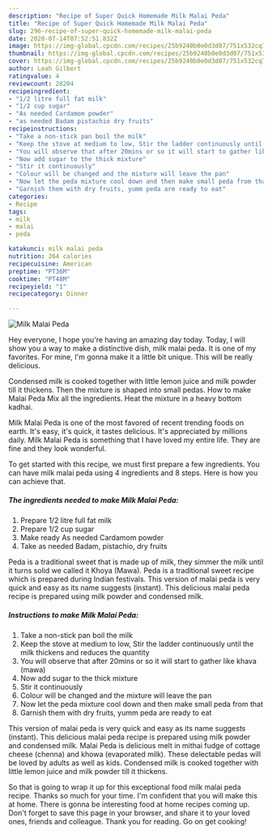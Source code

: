 ```yaml
---
description: "Recipe of Super Quick Homemade Milk Malai Peda"
title: "Recipe of Super Quick Homemade Milk Malai Peda"
slug: 296-recipe-of-super-quick-homemade-milk-malai-peda
date: 2020-07-14T07:52:51.832Z
image: https://img-global.cpcdn.com/recipes/25b9240b0e0d3d07/751x532cq70/milk-malai-peda-recipe-main-photo.jpg
thumbnail: https://img-global.cpcdn.com/recipes/25b9240b0e0d3d07/751x532cq70/milk-malai-peda-recipe-main-photo.jpg
cover: https://img-global.cpcdn.com/recipes/25b9240b0e0d3d07/751x532cq70/milk-malai-peda-recipe-main-photo.jpg
author: Leah Gilbert
ratingvalue: 4
reviewcount: 28204
recipeingredient:
- "1/2 litre full fat milk"
- "1/2 cup sugar"
- "As needed Cardamom powder"
- "as needed Badam pistachio dry fruits"
recipeinstructions:
- "Take a non-stick pan boil the milk"
- "Keep the stove at medium to low, Stir the ladder continuously until the milk thickens and reduces the quantity"
- "You will observe that after 20mins or so it will start to gather like khava (mawa)"
- "Now add sugar to the thick mixture"
- "Stir it continuously"
- "Colour will be changed and the mixture will leave the pan"
- "Now let the peda mixture cool down and then make small peda from that"
- "Garnish them with dry fruits, yumm peda are ready to eat"
categories:
- Recipe
tags:
- milk
- malai
- peda

katakunci: milk malai peda 
nutrition: 264 calories
recipecuisine: American
preptime: "PT36M"
cooktime: "PT48M"
recipeyield: "1"
recipecategory: Dinner

---
```



![Milk Malai Peda](https://img-global.cpcdn.com/recipes/25b9240b0e0d3d07/751x532cq70/milk-malai-peda-recipe-main-photo.jpg)

Hey everyone, I hope you're having an amazing day today. Today, I will show you a way to make a distinctive dish, milk malai peda. It is one of my favorites. For mine, I'm gonna make it a little bit unique. This will be really delicious.

Condensed milk is cooked together with little lemon juice and milk powder till it thickens. Then the mixture is shaped into small pedas. How to make Malai Peda Mix all the ingredients. Heat the mixture in a heavy bottom kadhai.

Milk Malai Peda is one of the most favored of recent trending foods on earth. It's easy, it's quick, it tastes delicious. It's appreciated by millions daily. Milk Malai Peda is something that I have loved my entire life. They are fine and they look wonderful.


To get started with this recipe, we must first prepare a few ingredients. You can have milk malai peda using 4 ingredients and 8 steps. Here is how you can achieve that.

<!--inarticleads1-->

##### The ingredients needed to make Milk Malai Peda:

1. Prepare 1/2 litre full fat milk
1. Prepare 1/2 cup sugar
1. Make ready As needed Cardamom powder
1. Take as needed Badam, pistachio, dry fruits


Peda is a traditional sweet that is made up of milk, they simmer the milk until it turns solid we called it Khoya (Mawa). Peda is a traditional sweet recipe which is prepared during Indian festivals. This version of malai peda is very quick and easy as its name suggests (instant). This delicious malai peda recipe is prepared using milk powder and condensed milk. 

<!--inarticleads2-->

##### Instructions to make Milk Malai Peda:

1. Take a non-stick pan boil the milk
1. Keep the stove at medium to low, Stir the ladder continuously until the milk thickens and reduces the quantity
1. You will observe that after 20mins or so it will start to gather like khava (mawa)
1. Now add sugar to the thick mixture
1. Stir it continuously
1. Colour will be changed and the mixture will leave the pan
1. Now let the peda mixture cool down and then make small peda from that
1. Garnish them with dry fruits, yumm peda are ready to eat


This version of malai peda is very quick and easy as its name suggests (instant). This delicious malai peda recipe is prepared using milk powder and condensed milk. Malai Peda is delicious melt in mithai fudge of cottage cheese (chenna) and khowa (evaporated milk). These delectable pedas will be loved by adults as well as kids. Condensed milk is cooked together with little lemon juice and milk powder till it thickens. 

So that is going to wrap it up for this exceptional food milk malai peda recipe. Thanks so much for your time. I'm confident that you will make this at home. There is gonna be interesting food at home recipes coming up. Don't forget to save this page in your browser, and share it to your loved ones, friends and colleague. Thank you for reading. Go on get cooking!
